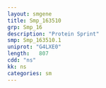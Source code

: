 ```yaml
---
layout: smgene
title: Smp_163510
grp: Smp_16
description: "Protein Sprint"
smp: Smp_163510.1
uniprot: "G4LXE0"
length:   807
cdd: "ns"
kk: ns
categories: sm
---
```

